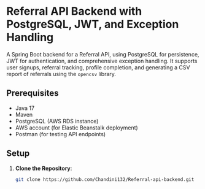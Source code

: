 
# Referral API Backend with PostgreSQL, JWT, and Exception Handling

A Spring Boot backend for a Referral API, using PostgreSQL for persistence, JWT for authentication, and comprehensive exception handling. It supports user signups, referral tracking, profile completion, and generating a CSV report of referrals using the `opencsv` library.

## Prerequisites
- Java 17
- Maven
- PostgreSQL (AWS RDS instance)
- AWS account (for Elastic Beanstalk deployment)
- Postman (for testing API endpoints)

## Setup
1. **Clone the Repository**:
   ```bash
   git clone https://github.com/Chandini132/Referral-api-backend.git
